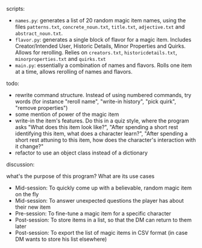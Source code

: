 scripts:

- `names.py`: generates a list of 20 random magic item names, using the files `patterns.txt`, `concrete_noun.txt`, `title.txt`, `adjective.txt` and `abstract_noun.txt`.
- `flavor.py`: generates a single block of flavor for a magic item. Includes Creator/Intended User, Historic Details, Minor Properties and Quirks. Allows for rerolling. Relies on `creators.txt`, `historicdetails.txt`, `minorproperties.txt` and `quirks.txt`
- `main.py`: essentially a combination of names and flavors. Rolls one item at a time, allows rerolling of names and flavors.

todo:

- rewrite command structure. Instead of using numbered commands, try words (for instance "reroll name", "write-in history", "pick quirk", "remove properties")
- some mention of power of the magic item
- write-in the item's features. Do this in a quiz style, where the program asks "What does this item look like?", "After spending a short rest identifying this item, what does a character learn?", "After spending a short rest attuning to this item, how does the character's interaction with it change?"
- refactor to use an object class instead of a dictionary

discussion:

what's the purpose of this program? What are its use cases

- Mid-session: To quickly come up with a believable, random magic item on the fly
- Mid-session: To answer unexpected questions the player has about their new item
- Pre-session: To fine-tune a magic item for a specific character
- Post-session: To store items in a list, so that the DM can return to them later
- Post-session: To export the list of magic items in CSV format (in case DM wants to store his list elsewhere)